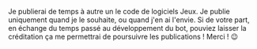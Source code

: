 Je publierai de temps à autre un le code de logiciels Jeux. Je publie uniquement quand je le souhaite, ou quand j'en ai l'envie. Si de votre part, en échange du temps passé au développement du bot, pouviez laisser la créditation ça me permettrai de poursuivre les publications ! Merci ! 😉
